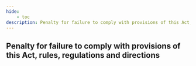 ```yaml
---
hide:
    - toc
description: Penalty for failure to comply with provisions of this Act, rules, regulations and directions
---
```


## Penalty for failure to comply with provisions of this Act, rules, regulations and directions
